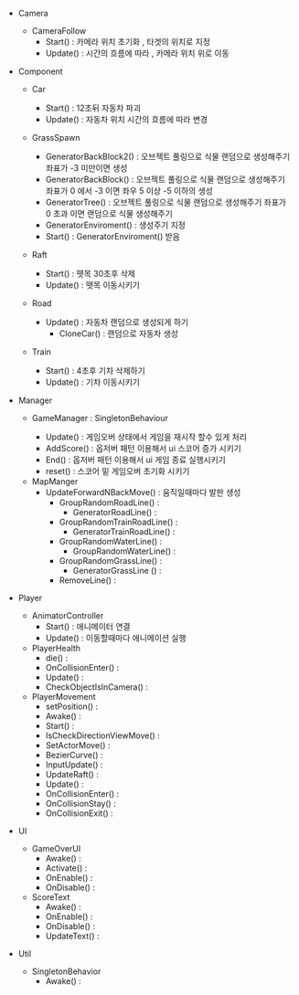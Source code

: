 
- Camera 
    - CameraFollow
        - Start() : 카메라 위치 초기화 , 타겟의 위치로 지정
        - Update() :  시간의 흐름에 따라 , 카메라 위치 위로 이동

- Component
    - Car
        - Start() : 12초뒤 자동차 파괴
        - Update() : 자동차 위치 시간의 흐름에 따라 변경
    - GrassSpawn 
        - GeneratorBackBlock2() :  오브젝트 풀링으로 식물 랜덤으로 생성해주기 좌표가 -3 미만이면 생성
        - GeneratorBackBlock() : 오브젝트 풀링으로 식물 랜덤으로 생성해주기 좌표가 0 에서 -3 이면 좌우 5 이상 -5 이하의 생성
        - GeneratorTree() : 오브젝트 풀링으로 식물 랜덤으로 생성해주기 좌표가 0 초과 이면 랜덤으로 식물 생성해주기
        - GeneratorEnviroment() :  생성주기 지정
        - Start() : GeneratorEnviroment() 받음
        
    - Raft
        - Start() : 뗏목 30초후 삭제
        - Update() : 뗏목 이동시키기
    - Road
        - Update() : 자동차 랜덤으로 생성되게 하기 
            - CloneCar() : 랜덤으로 자동차 생성     
    - Train
        - Start() : 4초후 기차 삭제하기
        - Update() :  기차 이동시키기

- Manager
    - GameManager : SingletonBehaviour<GameManager>
        - Update() : 게임오버 상태에서 게임을 재시작 할수 있게 처리 
        - AddScore() : 옵저버 패턴 이용해서 ui 스코어 증가 시키기
        - End() : 옵저버 패턴 이용해서 ui 게임 종료 실행시키기 
        - reset() : 스코어 밑 게임오버 초기화 시키기
    - MapManger
        - UpdateForwardNBackMove() : 움직일때마다 발판 생성
            - GroupRandomRoadLine() : 
                - GeneratorRoadLine() : 
            - GroupRandomTrainRoadLine() :
                - GeneratorTrainRoadLine() :
            - GroupRandomWaterLine() :
                - GroupRandomWaterLine() :
            - GroupRandomGrassLine() :
                - GeneratorGrassLine () : 
            - RemoveLine() : 

- Player
    - AnimatorController
        - Start() : 애니메이터 연결
        - Update() : 이동할때마다 애니메이션 실행
    - PlayerHealth 
        - die() :
        - OnCollisionEnter() :
        - Update() : 
        - CheckObjectIsInCamera() :
    - PlayerMovement
        - setPosition() :
        - Awake() :
        - Start() :
        - IsCheckDirectionViewMove() :
        - SetActorMove() :
        - BezierCurve() :
        - InputUpdate() :
        - UpdateRaft() :
        - Update() : 
        - OnCollisionEnter() :
        - OnCollisionStay() :
        - OnCollisionExit() : 
- UI
    - GameOverUI
        - Awake() :
        - Activate() : 
        - OnEnable() : 
        - OnDisable() : 
    - ScoreText
        - Awake() :
        - OnEnable() :
        - OnDisable() :
        - UpdateText() : 

- Util
    - SingletonBehavior
        - Awake() : 


